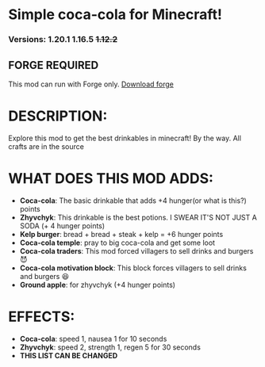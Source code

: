 # Simple coca-cola for Minecraft!

### Versions: 1.20.1 1.16.5 ~~1.12.2~~

## **FORGE REQUIRED**

This mod can run with Forge only. [Download forge](https://files.minecraftforge.net/net/minecraftforge/forge/index_1.20.1.html)

# DESCRIPTION:

Explore this mod to get the best drinkables in minecraft! By the way. All crafts are in the source

# WHAT DOES THIS MOD ADDS:

*   **Coca-cola**: The basic drinkable that adds +4 hunger(or what is this?) points
*   **Zhyvchyk**: This drinkable is the best potions. I SWEAR IT'S NOT JUST A SODA (+ 4 hunger points)
*   **Kelp burger**: bread + bread + steak + kelp = +6 hunger points
*   **Coca-cola temple**: pray to big coca-cola and get some loot
*   **Coca-cola traders**: This mod forced villagers to sell drinks and burgers 😈
*   **Coca-cola motivation block**: This block forces villagers to sell drinks and burgers 😆
*   **Ground apple**: for zhyvchyk (+4 hunger points)

# EFFECTS:

*   **Coca-cola**: speed 1, nausea 1 for 10 seconds
*   **Zhyvchyk**: speed 2, strength 1, regen 5 for 30 seconds
*   **THIS LIST CAN BE CHANGED**
